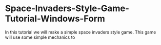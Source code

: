 # Space-Invaders-Style-Game-Tutorial-Windows-Form
In this tutorial we will make a simple space invaders style game. This game will use some simple mechanics to 
